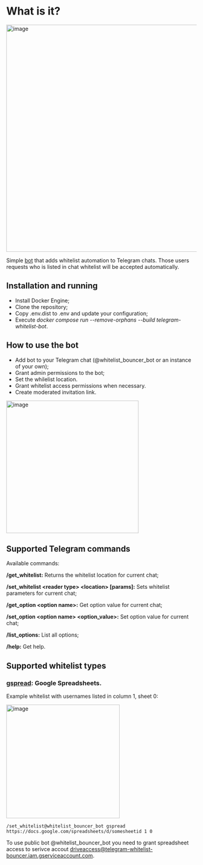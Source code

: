 # What is it?
<img width="600" alt="image" src="https://github.com/user-attachments/assets/4a16ff48-17a4-4235-8ef3-a8ba1fb1f0a6" />

Simple [bot](https://t.me/whitelist_bouncer_bot) that adds whitelist automation to Telegram chats. Those users requests who is listed in chat whitelist will be accepted automatically.

## Installation and running

* Install Docker Engine;
* Clone the repository;
* Copy .env.dist to .env and update your configuration;
* Execute _docker compose run --remove-orphans --build telegram-whitelist-bot_.

## How to use the bot
* Add bot to your Telegram chat (@whitelist_bouncer_bot or an instance of your own);
* Grant admin permissions to the bot;
* Set the whilelist location.
* Grant whitelist access permissions when necessary.
* Create moderated invitation link.

<img width="350" alt="image" src="https://github.com/user-attachments/assets/6bf4ebb5-969a-4841-b0a0-b74e4ade6b05" />

## Supported Telegram commands

Available commands:

**/get_whitelist:** Returns the whitelist location for current chat;

**/set_whitelist &lt;reader type&gt; &lt;location&gt; [params]:** Sets whitelist parameters for current chat;

**/get_option &lt;option name&gt;:** Get option value for current chat;

**/set_option &lt;option name&gt; &lt;option_value&gt;:** Set option value for current chat;

**/list_options:** List all options;

**/help:** Get help.

## Supported whitelist types
### [gspread](https://github.com/burnash/gspread): Google Spreadsheets.
Example whitelist with usernames listed in column 1, sheet 0:

<img width="300" alt="image" src="https://github.com/user-attachments/assets/c4c6ca23-c341-4c84-b104-413d46fd13f6" />

```
/set_whitelist@whitelist_bouncer_bot gspread https://docs.google.com/spreadsheets/d/somesheetid 1 0
```
To use public bot @whitelist_bouncer_bot you need to grant spreadsheet access to serivce accout driveaccess@telegram-whitelist-bouncer.iam.gserviceaccount.com.
